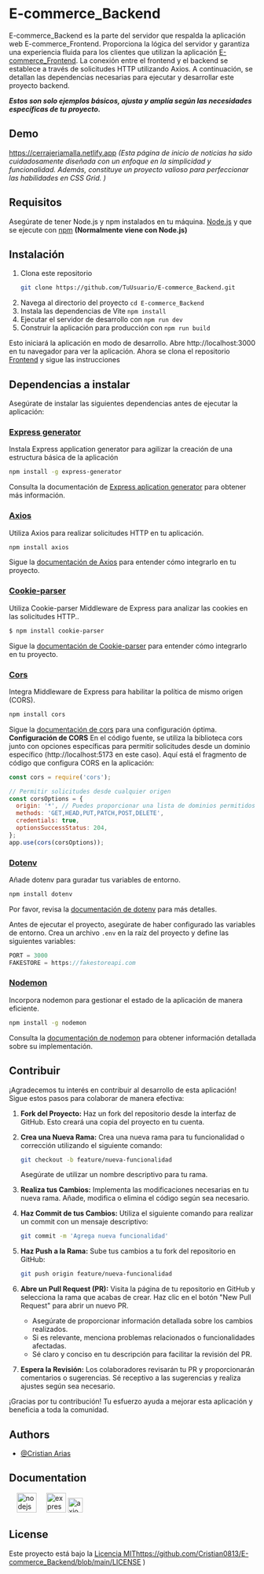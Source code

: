 # E-commerce_Backend

E-commerce_Backend es la parte del servidor que respalda la aplicación web E-commerce_Frontend. Proporciona la lógica del servidor y garantiza una experiencia fluida para los clientes que utilizan la aplicación [E-commerce_Frontend](https://github.com/Cristian0813/E-commerce_Frontend.git). La conexión entre el frontend y el backend se establece a través de solicitudes HTTP utilizando Axios. A continuación, se detallan las dependencias necesarias para ejecutar y desarrollar este proyecto backend.

**_Estos son solo ejemplos básicos, ajusta y amplía según las necesidades específicas de tu proyecto._**

## Demo

https://cerrajeriamalla.netlify.app 
*(Esta página de inicio de noticias ha sido cuidadosamente diseñada con un enfoque en la simplicidad y funcionalidad. Además, constituye un proyecto valioso para perfeccionar las habilidades en CSS Grid. )*

## Requisitos
Asegúrate de tener Node.js y npm instalados en tu máquina.
[Node.js](https://nodejs.org/en) y que se ejecute con
[npm](https://www.npmjs.com/) **(Normalmente viene con Node.js)**

## Instalación
1. Clona este repositorio
    ```bash
    git clone https://github.com/TuUsuario/E-commerce_Backend.git
    ```
1. Navega al directorio del proyecto ```cd E-commerce_Backend```
1. Instala las dependencias de Vite ```npm install```
1. Ejecutar el servidor de desarrollo con ```npm run dev```
1. Construir la aplicación para producción con ```npm run build```

Esto iniciará la aplicación en modo de desarrollo. Abre http://localhost:3000 en tu navegador para ver la aplicación. Ahora se clona el repositorio [Frontend](https://github.com/Cristian0813/E-commerce_Frontend.git) y sigue las instrucciones

## Dependencias a instalar
Asegúrate de instalar las siguientes dependencias antes de ejecutar la aplicación:

### [Express generator](https://expressjs.com/en/starter/generator.html#express-application-generator)
Instala Express application generator para agilizar la creación de una estructura básica de la aplicación

```bash
npm install -g express-generator
```
Consulta la documentación de [Express aplication generator](https://expressjs.com/en/starter/generator.html#express-application-generator) para obtener más información.

### [Axios](https://axios-http.com/)
Utiliza Axios para realizar solicitudes HTTP en tu aplicación.
```bash
npm install axios
```
Sigue la [documentación de Axios](https://axios-http.com/docs/intro) para entender cómo integrarlo en tu proyecto.

### [Cookie-parser](http://expressjs.com/en/resources/middleware/cookie-parser.html)
Utiliza Cookie-parser Middleware de Express para analizar las cookies en las solicitudes HTTP..
```bash
$ npm install cookie-parser
```
Sigue la [documentación de Cookie-parser](http://expressjs.com/en/resources/middleware/cookie-parser.html) para entender cómo integrarlo en tu proyecto.

### [Cors](https://expressjs.com/en/resources/middleware/cors.html)
Integra Middleware de Express para habilitar la política de mismo origen (CORS).
```bash
npm install cors
``` 
Sigue la [documentación de cors](https://expressjs.com/en/resources/middleware/cors.html) para una configuración óptima.
**Configuración de CORS**
En el código fuente, se utiliza la biblioteca cors junto con opciones específicas para permitir solicitudes desde un dominio específico (http://localhost:5173 en este caso). Aquí está el fragmento de código que configura CORS en la aplicación:
```javascript
const cors = require('cors');

// Permitir solicitudes desde cualquier origen
const corsOptions = {
  origin: '*', // Puedes proporcionar una lista de dominios permitidos ['http://localhost:5173', 'https://otrodominio.com']
  methods: 'GET,HEAD,PUT,PATCH,POST,DELETE',
  credentials: true,
  optionsSuccessStatus: 204,
};
app.use(cors(corsOptions));

```

### [Dotenv](https://github.com/motdotla/dotenv#readme) 
Añade dotenv para guradar tus variables de entorno.
```bash
npm install dotenv
``` 
Por favor, revisa la [documentación de dotenv](https://github.com/motdotla/dotenv#readme) para más detalles.

Antes de ejecutar el proyecto, asegúrate de haber configurado las variables de entorno. Crea un archivo ```.env``` en la raíz del proyecto y define las siguientes variables:
```javascript
PORT = 3000
FAKESTORE = https://fakestoreapi.com
```

### [Nodemon](https://github.com/remy/nodemon#nodemon)
Incorpora nodemon para gestionar el estado de la aplicación de manera eficiente.
```bash
npm install -g nodemon
```
Consulta la [documentación de nodemon](https://github.com/remy/nodemon#nodemon) para obtener información detallada sobre su implementación.

## Contribuir

¡Agradecemos tu interés en contribuir al desarrollo de esta aplicación! Sigue estos pasos para colaborar de manera efectiva:

1. **Fork del Proyecto:** Haz un fork del repositorio desde la interfaz de GitHub. Esto creará una copia del proyecto en tu cuenta.

1. **Crea una Nueva Rama:** Crea una nueva rama para tu funcionalidad o corrección utilizando el siguiente comando:

    ```bash
    git checkout -b feature/nueva-funcionalidad
    ```

   Asegúrate de utilizar un nombre descriptivo para tu rama.

1. **Realiza tus Cambios:** Implementa las modificaciones necesarias en tu nueva rama. Añade, modifica o elimina el código según sea necesario.

1. **Haz Commit de tus Cambios:** Utiliza el siguiente comando para realizar un commit con un mensaje descriptivo:

    ```bash
    git commit -m 'Agrega nueva funcionalidad'
    ```

1. **Haz Push a la Rama:** Sube tus cambios a tu fork del repositorio en GitHub:

    ```bash
    git push origin feature/nueva-funcionalidad
    ```

1. **Abre un Pull Request (PR):** Visita la página de tu repositorio en GitHub y selecciona la rama que acabas de crear. Haz clic en el botón "New Pull Request" para abrir un nuevo PR.

   - Asegúrate de proporcionar información detallada sobre los cambios realizados.
   - Si es relevante, menciona problemas relacionados o funcionalidades afectadas.
   - Sé claro y conciso en tu descripción para facilitar la revisión del PR.

1. **Espera la Revisión:** Los colaboradores revisarán tu PR y proporcionarán comentarios o sugerencias. Sé receptivo a las sugerencias y realiza ajustes según sea necesario.

¡Gracias por tu contribución! Tu esfuerzo ayuda a mejorar esta aplicación y beneficia a toda la comunidad.

## Authors

- [@Cristian Arias](https://www.github.com/Cristian0813)


## Documentation


<div align="left">
    <img width="12" />
    <a href="https://vitejs.dev/"><img src="https://cdn.jsdelivr.net/gh/devicons/devicon/icons/nodejs/nodejs-original.svg" height="40" alt="nodejs logo"  /></a>
    <img width="12" />
    <a href="https://es.react.dev/"><img src="https://cdn.jsdelivr.net/gh/devicons/devicon/icons/express/express-original.svg" height="40" alt="express logo"  /></a>
    <a href="https://axios-http.com/"><img src="https://axios-http.com/assets/logo.svg" height="30" alt="axios logo"  /></a>
</div>

## License

Este proyecto está bajo la [Licencia MIT](https://github.com/Cristian0813/E-commerce_Backend/blob/main/LICENSE)https://github.com/Cristian0813/E-commerce_Backend/blob/main/LICENSE )

